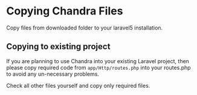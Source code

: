 # Copying Chandra Files

Copy files from downloaded folder to your laravel5 installation.

## Copying to existing project

If you are planning to use Chandra into your existing Laravel project, then please copy required code from `app/Http/routes.php` into your routes.php to avoid any un-necessary problems.

Check all other files yourself and copy only required files.

